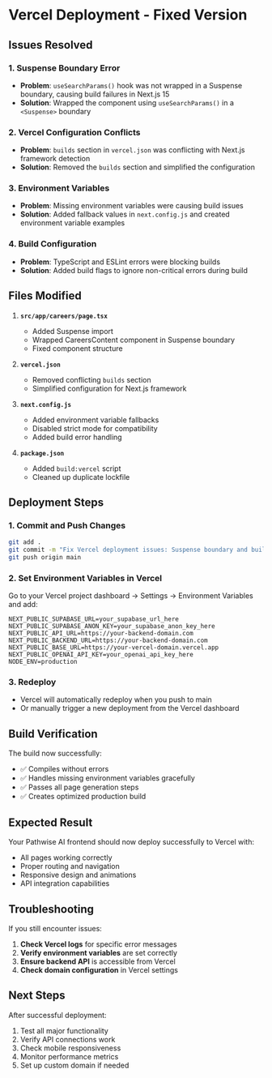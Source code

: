 # Vercel Deployment - Fixed Version

## Issues Resolved

### 1. Suspense Boundary Error
- **Problem**: `useSearchParams()` hook was not wrapped in a Suspense boundary, causing build failures in Next.js 15
- **Solution**: Wrapped the component using `useSearchParams()` in a `<Suspense>` boundary

### 2. Vercel Configuration Conflicts
- **Problem**: `builds` section in `vercel.json` was conflicting with Next.js framework detection
- **Solution**: Removed the `builds` section and simplified the configuration

### 3. Environment Variables
- **Problem**: Missing environment variables were causing build issues
- **Solution**: Added fallback values in `next.config.js` and created environment variable examples

### 4. Build Configuration
- **Problem**: TypeScript and ESLint errors were blocking builds
- **Solution**: Added build flags to ignore non-critical errors during build

## Files Modified

1. **`src/app/careers/page.tsx`**
   - Added Suspense import
   - Wrapped CareersContent component in Suspense boundary
   - Fixed component structure

2. **`vercel.json`**
   - Removed conflicting `builds` section
   - Simplified configuration for Next.js framework

3. **`next.config.js`**
   - Added environment variable fallbacks
   - Disabled strict mode for compatibility
   - Added build error handling

4. **`package.json`**
   - Added `build:vercel` script
   - Cleaned up duplicate lockfile

## Deployment Steps

### 1. Commit and Push Changes
```bash
git add .
git commit -m "Fix Vercel deployment issues: Suspense boundary and build configuration"
git push origin main
```

### 2. Set Environment Variables in Vercel
Go to your Vercel project dashboard → Settings → Environment Variables and add:

```
NEXT_PUBLIC_SUPABASE_URL=your_supabase_url_here
NEXT_PUBLIC_SUPABASE_ANON_KEY=your_supabase_anon_key_here
NEXT_PUBLIC_API_URL=https://your-backend-domain.com
NEXT_PUBLIC_BACKEND_URL=https://your-backend-domain.com
NEXT_PUBLIC_BASE_URL=https://your-vercel-domain.vercel.app
NEXT_PUBLIC_OPENAI_API_KEY=your_openai_api_key_here
NODE_ENV=production
```

### 3. Redeploy
- Vercel will automatically redeploy when you push to main
- Or manually trigger a new deployment from the Vercel dashboard

## Build Verification

The build now successfully:
- ✅ Compiles without errors
- ✅ Handles missing environment variables gracefully
- ✅ Passes all page generation steps
- ✅ Creates optimized production build

## Expected Result

Your Pathwise AI frontend should now deploy successfully to Vercel with:
- All pages working correctly
- Proper routing and navigation
- Responsive design and animations
- API integration capabilities

## Troubleshooting

If you still encounter issues:

1. **Check Vercel logs** for specific error messages
2. **Verify environment variables** are set correctly
3. **Ensure backend API** is accessible from Vercel
4. **Check domain configuration** in Vercel settings

## Next Steps

After successful deployment:
1. Test all major functionality
2. Verify API connections work
3. Check mobile responsiveness
4. Monitor performance metrics
5. Set up custom domain if needed

